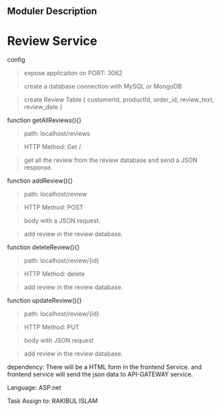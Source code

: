## Moduler Description
# Review Service

config
> expose applicaiton on PORT: 3062

> create a database connection with MySQL or MongoDB 

>create Review Table {
   customerId, productId, order_id, review_text, review_date
 }

function getAllReviews(){}
> path: localhost/reviews

> HTTP Method: Get /

> get all the review from the review database and send a JSON response. 

function addReview(){}
> path: localhost/review

> HTTP Method: POST

> body with a JSON request.

> add review in the review database. 

function deleteReview(){}
> path: localhost/review/{id}

> HTTP Method: delete

> add review in the review database. 

function updateReview(){}
> path: localhost/review/{id}

> HTTP Method: PUT

> body with JSON request

> add review in the review database. 

dependency: There will be a HTML form in the frontend Service. and frontend service will send the json data to API-GATEWAY service. 

Language: ASP.net

Task Assign to: RAKIBUL ISLAM
